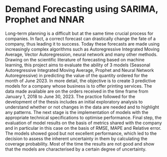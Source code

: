# Demand Forecasting using SARIMA, Prophet and NNAR

Long-term planning is a difficult but at the same time crucial process for companies. In fact, a correct forecast can drastically change the fate of a company, thus leading it to success. Today these forecasts are made using increasingly complex algorithms such as Autoregressive Integrated Moving Average, Vector Autoregression, neural network and many other methods. Drawing on the scientific literature of forecasting based on machine learning, this project aims to evaluate the ability of 3 models (Seasonal Autoregressive Integrated Moving Average, Prophet and Neural Network Autoregressive) in predicting the value of the quantity ordered for the month of June 2023. In more detail, the objective is to create 3 predictive models for a company whose business is to offer printing services. The data made available are on the orders received in the time frame from January 1, 2018 to June 30, 2023. The practice followed for the development of the thesis includes an initial exploratory analysis to understand whether or not changes in the data are needed
and to highlight any patterns. The next stage is the implementation of models with the appropriate technical specifications to optimise performance. Final step, the evaluation of model results on the basis of metrics shared with the company and in particular in this case on the basis of RMSE, MAPE and Relative error. The models showed good but not excellent performance, which led to the decision to assess the
inherent uncertainty in them by calculating the coverage probability. Most of the time the results are not good and show that the models are characterised by a certain degree of uncertainty.
